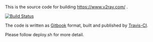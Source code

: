 This is the source code for building https://www.v2ray.com/ .

[![Build Status](https://travis-ci.org/v2ray/manual.svg?branch=master)](https://travis-ci.org/v2ray/manual)

The code is written as [Gitbook](https://www.gitbook.com/) format, built and published by [Travis-CI](https://travis-ci.org/v2ray/manual).

Please follow deploy.sh for more detail.
